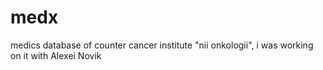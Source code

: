 medx
====

medics database of counter cancer institute "nii onkologii", i was working on it with Alexei Novik
